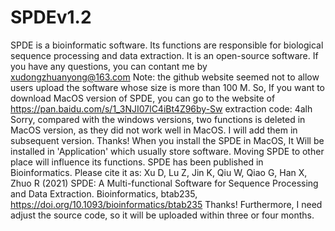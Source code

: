 # SPDEv1.2
SPDE is a bioinformatic software. Its functions are responsible for biological sequence processing and data extraction.
It is an open-source software. If you have any questions, you can contant me by xudongzhuanyong@163.com
Note: the github website seemed not to allow users upload the software whose size is more than 100 M.
So, If you want to download MacOS version of SPDE, you can go to the website of https://pan.baidu.com/s/1_3NJI07lC4iBt4Z96by-Sw
extraction code: 4alh
Sorry, compared with the windows versions, two functions is deleted in MacOS version, as they did not work well in MacOS.
I will add them in subsequent version. Thanks!
When you install the SPDE in MacOS, It Will be installed in 'Application' which usually store software.
Moving SPDE to other place will influence its functions.
SPDE has been published in Bioinformatics.
Please cite it as:
Xu D, Lu Z, Jin K, Qiu W, Qiao G, Han X, Zhuo R (2021) SPDE: A Multi-functional Software for Sequence Processing and Data Extraction. Bioinformatics, btab235, https://doi.org/10.1093/bioinformatics/btab235 
Thanks! Furthermore, I need adjust the source code, so it will be uploaded within three or four months.
